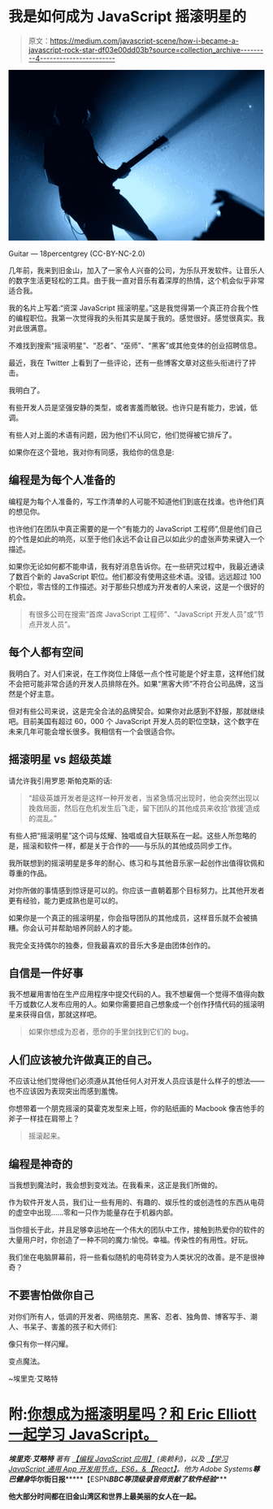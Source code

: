 # 我是如何成为 JavaScript 摇滚明星的

> 原文：<https://medium.com/javascript-scene/how-i-became-a-javascript-rock-star-df03e00dd03b?source=collection_archive---------4----------------------->

![](img/d52f51d49ec7af29d6af2fb9ba179736.png)

Guitar — 18percentgrey (CC-BY-NC-2.0)

几年前，我来到旧金山，加入了一家令人兴奋的公司，为乐队开发软件。让音乐人的数字生活更轻松的工具。由于我一直对音乐有着深厚的热情，这个机会似乎非常适合我。

我的名片上写着:“资深 JavaScript 摇滚明星。”这是我觉得第一个真正符合我个性的编程职位。我第一次觉得我的头衔其实是属于我的。感觉很好。感觉很真实。我对此很满意。

不难找到搜索“摇滚明星”、“忍者”、“巫师”、“黑客”或其他变体的创业招聘信息。

最近，我在 Twitter 上看到了一些评论，还有一些博客文章对这些头衔进行了抨击。

我明白了。

有些开发人员是坚强安静的类型，或者害羞而敏锐。也许只是有能力，忠诚，低调。

有些人对上面的术语有问题，因为他们不认同它，他们觉得被它排斥了。

如果你在这个营地，我对你有同感，我给你的信息是:

## 编程是为每个人准备的

编程是为每个人准备的，写工作清单的人可能不知道他们到底在找谁。也许他们真的想见你。

也许他们在团队中真正需要的是一个“有能力的 JavaScript 工程师”,但是他们自己的个性是如此的响亮，以至于他们永远不会让自己以如此少的虚张声势来键入一个描述。

如果你无论如何都不能申请，我有好消息告诉你。在一些研究过程中，我最近通读了数百个新的 JavaScript 职位。他们都没有使用这些术语。没错。远远超过 100 个职位，零古怪的工作描述。对于那些只想成为开发者的人来说，这是一个很好的机会。

> 有很多公司在搜索“首席 JavaScript 工程师”、“JavaScript 开发人员”或“节点开发人员”。

## 每个人都有空间

我明白了。对人们来说，在工作岗位上降低一点个性可能是个好主意，这样他们就不会把可能非常合适的开发人员排除在外。如果“黑客大师”不符合公司品牌，这当然是个好主意。

但对有些公司来说，这是完全合法的品牌契合。如果你对此感到不舒服，那就继续吧。目前美国有超过 60，000 个 JavaScript 开发人员的职位空缺，这个数字在未来几年可能会增长很多。我相信有一个会很适合你。

## 摇滚明星 vs 超级英雄

请允许我引用罗恩·斯帕克斯的话:

> “超级英雄开发者是这样一种开发者，当紧急情况出现时，他会突然出现以挽救局面，然后在危机发生后飞走，留下团队的其他成员来收拾‘救援’造成的混乱。”

有些人把“摇滚明星”这个词与炫耀、独唱或自大狂联系在一起。这些人所忽略的是，摇滚和软件一样，都是关于合作的——与乐队的其他成员同步工作。

我所联想到的摇滚明星是多年的耐心、练习和与其他音乐家一起创作出值得钦佩和尊重的作品。

对你所做的事情感到惊讶是可以的。你应该一直朝着那个目标努力。比其他开发者更有经验，能力更成熟也是可以的。

如果你是一个真正的摇滚明星，你会指导团队的其他成员，这样音乐就不会被搞糟。你会认可并帮助培养同龄人的才能。

我完全支持偶尔的独奏，但我最喜欢的音乐大多是由团体创作的。

## 自信是一件好事

我不想雇用害怕在生产应用程序中提交代码的人。我不想雇佣一个觉得不值得向数千万或数亿人发布应用的人。如果你需要把自己想象成一个创作抒情代码的摇滚明星来获得自信，那就这样吧。

> 如果你想成为忍者，愿你的手里剑找到它们的 bug。

## 人们应该被允许做真正的自己。

不应该让他们觉得他们必须遵从其他任何人对开发人员应该是什么样子的想法——也不应该因为表现突出而感到羞愧。

你想带着一个朋克摇滚的莫霍克发型来上班，你的贴纸画的 Macbook 像吉他手的斧子一样挂在肩带上？

> 摇滚起来。

## 编程是神奇的

当我想到魔法时，我会想到变戏法。在我看来，这正是我们所做的。

作为软件开发人员，我们让一些有用的、有趣的、娱乐性的或创造性的东西从电荷的虚空中出现……零和一只作为能量存在于机器内部。

当你擅长于此，并且足够幸运地在一个伟大的团队中工作，接触到热爱你的软件的大量用户时，你创造了一种不同的魔力:愉悦。幸福。传染性的有用性。好玩。

我们坐在电脑屏幕前，将一些看似随机的电荷转变为人类状况的改善。是不是很神奇？

## 不要害怕做你自己

对你们所有人，低调的开发者、网络朋克、黑客、忍者、独角兽、博客写手、潮人、书呆子、害羞的孩子和大师们:

像只有你一样闪耀。

变点魔法。

~埃里克·艾略特

# 附:[你想成为摇滚明星吗？和 Eric Elliott 一起学习 JavaScript。](https://ericelliottjs.com/product/lifetime-access-pass/)

***埃里克·艾略特*** *著有* [*【编程 JavaScript 应用】*](http://pjabook.com) *(奥赖利)，以及* [*【学习 JavaScript 通用 App 开发用节点，ES6，&【React】*](https://leanpub.com/learn-javascript-react-nodejs-es6/)*。他为 Adobe Systems******尊巴健身*******华尔街日报*******【ESPN*******BBC****等顶级录音师贡献了软件经验******

**他大部分时间都在旧金山湾区和世界上最美丽的女人在一起。**